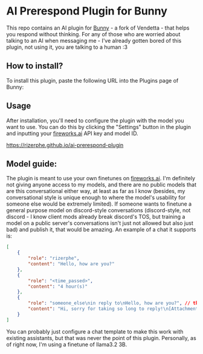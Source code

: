 # AI Prerespond Plugin for Bunny

This repo contains an AI plugin for [Bunny](https://github.com/pyoncord/Bunny) - a fork of Vendetta - that helps you respond without thinking. For any of those who are worried about talking to an AI when messaging me - I've already gotten bored of this plugin, not using it, you are talking to a human :3

## How to install?

To install this plugin, paste the following URL into the Plugins page of Bunny:

## Usage

After installation, you'll need to configure the plugin with the model you want to use. You can do this by clicking the "Settings" button in the plugin and inputting your [fireworks.ai](https://fireworks.ai) API key and model ID.

https://rizerphe.github.io/ai-prerespond-plugin

## Model guide:

The plugin is meant to use your own finetunes on [fireworks.ai](https://fireworks.ai). I'm definitely not giving anyone access to my models, and there are no public models that are this conversational either way, at least as far as I know (besides, my conversational style is unique enough to where the model's usability for someone else would be extremely limited). If someone wants to finetune a general purpose model on discord-style conversations (discord-style, not discord - I know client mods already break discord's TOS, but training a model on a public server's conversations isn't just not allowed but also just bad) and publish it, that would be amazing. An example of a chat it supports is:

```json
[
    {
        "role": "rizerphe",
        "content": "Hello, how are you?"
    },
    {
        "role": "<time_passed>",
        "content": "4 hour(s)"
    },
    {
        "role": "someone_else\nin reply to\nHello, how are you?", // the newlines in the reply content itself should be replaced with spaces
        "content": "Hi, sorry for taking so long to reply!\n[Attachment: image.png]" // The attachments are of course optional, separated by newlines; just filenames are specified - training something multimodal would be fun, but I didn't have the patience to do that
    }
]
```

You can probably just configure a chat template to make this work with existing assistants, but that was never the point of this plugin. Personally, as of right now, I'm using a finetune of llama3.2 3B.